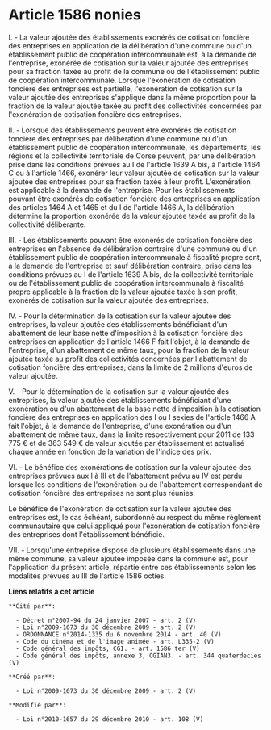 # Article 1586 nonies

I. - La valeur ajoutée des établissements exonérés de cotisation foncière des entreprises en application de la délibération
d'une commune ou d'un établissement public de coopération intercommunale est, à la demande de l'entreprise, exonérée de
cotisation sur la valeur ajoutée des entreprises pour sa fraction taxée au profit de la commune ou de l'établissement public
de coopération intercommunale. Lorsque l'exonération de cotisation foncière des entreprises est partielle, l'exonération de
cotisation sur la valeur ajoutée des entreprises s'applique dans la même proportion pour la fraction de la valeur ajoutée
taxée au profit des collectivités concernées par l'exonération de cotisation foncière des entreprises.

II. - Lorsque des établissements peuvent être exonérés de cotisation foncière des entreprises par délibération d'une commune
ou d'un établissement public de coopération intercommunale, les départements, les régions et la collectivité territoriale de
Corse peuvent, par une délibération prise dans les conditions prévues au I de l'article 1639 A bis, à l'article 1464 C ou à
l'article 1466, exonérer leur valeur ajoutée de cotisation sur la valeur ajoutée des entreprises pour sa fraction taxée à
leur profit. L'exonération est applicable à la demande de l'entreprise. Pour les établissements pouvant être exonérés de
cotisation foncière des entreprises en application des articles 1464 A et 1465 et du I de l'article 1466 A, la délibération
détermine la proportion exonérée de la valeur ajoutée taxée au profit de la collectivité délibérante.

III. - Les établissements pouvant être exonérés de cotisation foncière des entreprises en l'absence de délibération contraire
d'une commune ou d'un établissement public de coopération intercommunale à fiscalité propre sont, à la demande de
l'entreprise et sauf délibération contraire, prise dans les conditions prévues au I de l'article 1639 A bis, de la
collectivité territoriale ou de l'établissement public de coopération intercommunale à fiscalité propre applicable à la
fraction de la valeur ajoutée taxée à son profit, exonérés de cotisation sur la valeur ajoutée des entreprises.

IV. - Pour la détermination de la cotisation sur la valeur ajoutée des entreprises, la valeur ajoutée des établissements
bénéficiant d'un abattement de leur base nette d'imposition à la cotisation foncière des entreprises en application de
l'article 1466 F fait l'objet, à la demande de l'entreprise, d'un abattement de même taux, pour la fraction de la valeur
ajoutée taxée au profit des collectivités concernées par l'abattement de cotisation foncière des entreprises, dans la limite
de 2 millions d'euros de valeur ajoutée.

V. - Pour la détermination de la cotisation sur la valeur ajoutée des entreprises, la valeur ajoutée des établissements
bénéficiant d'une exonération ou d'un abattement de la base nette d'imposition à la cotisation foncière des entreprises en
application des I ou I sexies de l'article 1466 A fait l'objet, à la demande de l'entreprise, d'une exonération ou d'un
abattement de même taux, dans la limite respectivement pour 2011 de 133 775 € et de 363 549 € de valeur ajoutée par
établissement et actualisé chaque année en fonction de la variation de l'indice des prix.

VI. - Le bénéfice des exonérations de cotisation sur la valeur ajoutée des entreprises prévues aux I à III et de l'abattement
prévu au IV est perdu lorsque les conditions de l'exonération ou de l'abattement correspondant de cotisation foncière des
entreprises ne sont plus réunies.

Le bénéfice de l'exonération de cotisation sur la valeur ajoutée des entreprises est, le cas échéant, subordonné au respect
du même règlement communautaire que celui appliqué pour l'exonération de cotisation foncière des entreprises dont
l'établissement bénéficie.

VII. - Lorsqu'une entreprise dispose de plusieurs établissements dans une même commune, sa valeur ajoutée imposée dans la
commune est, pour l'application du présent article, répartie entre ces établissements selon les modalités prévues au III de
l'article 1586 octies.

**Liens relatifs à cet article**

	**Cité par**:

	  - Décret n°2007-94 du 24 janvier 2007 - art. 2 (V)
	  - Loi n°2009-1673 du 30 décembre 2009 - art. 2 (V)
	  - ORDONNANCE n°2014-1335 du 6 novembre 2014 - art. 40 (V)
	  - Code du cinéma et de l'image animée - art. L335-2 (V)
	  - Code général des impôts, CGI. - art. 1586 ter (V)
	  - Code général des impôts, annexe 3, CGIAN3. - art. 344 quaterdecies (V)

	**Créé par**:

	  - Loi n°2009-1673 du 30 décembre 2009 - art. 2 (V)

	**Modifié par**:

	  - Loi n°2010-1657 du 29 décembre 2010 - art. 108 (V)
